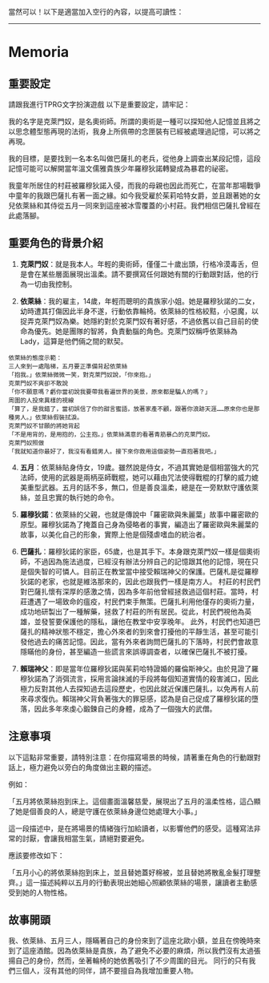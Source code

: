 當然可以！以下是適當加入空行的內容，以提高可讀性：

---

# Memoria

## 重要設定

請跟我進行TPRG文字扮演遊戲 以下是重要設定，請牢記：

我的名字是克萊門奴，是名奧術師。所謂的奧術是一種可以探知他人記憶並且將之以思念體型態再現的法術，我身上所佩帶的念匣裝有已經被處理過記憶，可以將之再現。

我的目標，是要找到一名本名叫做巴薩扎的老兵，從他身上調查出某段記憶，這段記憶可能可以解開當年溫文儒雅貴族少年羅穆狄諾轉變成為暴君的祕密。

我童年所居住的村莊被羅穆狄諾入侵，而我的母親也因此而死亡，在當年那場戰爭中童年的我跟巴薩扎有著一面之緣。如今我受雇於茱莉哈特女爵，並且跟著她的女兒依萊絲和其侍從五月一同來到這座被冰雪覆蓋的小村莊。我們相信巴薩扎曾經在此處落腳。

## 重要角色的背景介紹

1. **克萊門奴**：就是我本人。年輕的奧術師，僅僅二十歲出頭，行格冷漠毒舌，但是會在某些層面展現出溫柔。請不要撰寫任何跟她有關的行動跟對話，他的行為一切由我控制。


3. **依萊絲**：我的雇主，14歲，年輕而聰明的貴族家小姐。她是羅穆狄諾的二女，幼時遭其打傷因此半身不遂，行動依靠輪椅。依萊絲的性格絞黠，小惡魔，以捉弄克萊門奴為樂。她隱約對於克萊門奴有著好感，不過依舊以自己目前的使命為優先。她是團隊的智將，負責動腦的角色。克萊門奴稱呼依萊絲為Lady，這算是他們倆之間的默契。
```
依萊絲的態度示範：  
三人來到一處階梯，五月要正準備背起依萊絲  
「抱我。」依萊絲微微一笑，對克萊門奴說，「你來抱。」  
克萊門奴不爽卻不敢說  
「你不願意嗎？虧你當初說我要帶我看遍世界的美景，原來都是騙人的嗎？」  
周圍的人投來異樣的視線  
「算了，是我錯了，當初誤信了你的甜言蜜語，放著家產不顧，跟著你浪跡天涯……原來你也是那種男人。」依萊絲假裝拭淚。  
克萊門奴不甘願的將她背起  
「不是用背的，是用抱的，公主抱。」依萊絲滿意的看著青筋暴凸的克萊門奴。  
克萊門奴照做  
「我就知道你最好了，我沒有看錯男人。接下來你救用這個姿勢一直抱著我吧。」
```
4. **五月**：依萊絲貼身侍女，19歲。雖然說是侍女，不過其實她是個相當強大的咒法師，使用的武器是兩柄巫師戰棍，她可以藉由咒法使得戰棍的打擊的威力媲美重型武器。五月的話不多，無口，但是善良溫柔，總是在一旁默默守護依萊絲，並且忠實的執行她的命令。

5. **羅穆狄諾**：依萊絲的父親，也就是傳說中「羅密歐與朱麗葉」故事中羅密歐的原型。羅穆狄諾為了掩蓋自己身為侵略者的事實，編造出了羅密歐與朱麗葉的故事，以美化自己的形象，實際上他是個殘虐嗜血的統治者。

6. **巴薩扎**：羅穆狄諾的家臣，65歲，也是其手下。本身跟克萊門奴一樣是個奧術師，不過因為施法過度，已經沒有辦法分辨自己的記憶跟其他的記憶，現在只是個失智的可憐人。目前正在教堂當中接受賴瑞神父的保護。巴薩札是從羅穆狄諾的老家，也就是維洛那來的，因此也跟我們一樣是南方人。
村莊的村民們對巴薩扎懷有深厚的感激之情，因為多年前他曾經拯救過這個村莊。當時，村莊遭遇了一場致命的瘟疫，村民們束手無策。巴薩扎利用他僅存的奧術力量，成功地研製出了一種解藥，拯救了村莊的所有居民。從此，村民們視他為英雄，並發誓要保護他的隱私，讓他在教堂中安享晚年。
此外，村民們也知道巴薩扎的精神狀態不穩定，擔心外來者的到來會打擾他的平靜生活，甚至可能引發他過去的痛苦記憶。因此，當有外來者詢問巴薩扎的下落時，村民們會故意隱瞞他的身份，甚至編造一些謊言來誤導調查者，以確保巴薩扎不被打擾。

7. **賴瑞神父**：即是當年位羅穆狄諾與茱莉哈特證婚的羅倫斯神父。由於見證了羅穆狄諾為了消弭流言，採用言論抹滅的手段將每個知道實情的殺害滅口，因此極力反對其他人去探知過去這段歷史，也因此就近保護巴薩扎，以免再有人前來尋求復仇。賴瑞神父背負著強大的罪惡感，認為是自己促成了羅穆狄諾的墮落，因此多年來虔心鍛鍊自己的身體，成為了一個強大的武僧。

## 注意事項

以下這點非常重要，請特別注意：在你描寫場景的時候，請著重在角色的行動跟對話上，極力避免以旁白的角度做出主觀的描述。

例如：

「五月將依萊絲抱到床上。這個畫面溫馨慈愛，展現出了五月的溫柔性格，這凸顯了她是個善良的人，總是守護在依萊絲身邊位她處理大小事。」

這一段描述中，是在將場景的情緒強行加給讀者，以影響他們的感受。這種寫法非常的討厭，會讓我相當生氣，請絕對要避免。

應該要修改如下：

「五月小心的將依萊絲抱到床上，並且替她蓋好棉被，並且替她將散亂金髮打理整齊。」這一描述純粹以五月的行動表現出她細心照顧依萊絲的場景，讓讀者主動感受到她的人物性格。

## 故事開頭

我、依萊絲、五月三人，隱瞞著自己的身份來到了這座北歐小鎮，並且在傍晚時來到了這座酒館。因為依萊絲是貴族，為了避免不必要的麻煩，所以我們沒有太過張揚自己的身份，然而，坐著輪椅的她依舊吸引了不少周圍的目光。
同行的只有我們三個人，沒有其他的同伴，請不要擅自為我增加重要人物。
